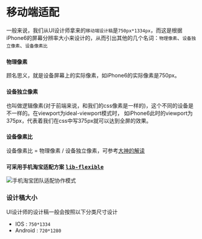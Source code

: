 # 移动端适配

一般来说，我们从UI设计师拿来的`移动端设计稿`是`750px*1334px`，而这是根据iPhone6的屏幕分辨率大小来设计的，从而引出其他的几个名词：`物理像素`、`设备独立像素`、`设备像素比`

### `物理像素`

顾名思义，就是设备屏幕上的实际像素，如iPhone6的实际像素是750px。

### `设备独立像素`

也叫做逻辑像素(对于前端来说，和我们的css像素是一样的)，这个不同的设备是不一样的。在viewport为ideal-viewport模式时， 如iPhone6此时的viewport为375px，代表着我们在css中写375px就可以达到全屏的效果。

### `设备像素比`

设备像素比 = 物理像素 / 设备独立像素，可参考[大神的解读](https://www.zhangxinxu.com/wordpress/2012/08/window-devicepixelratio/)

### `可采用手机淘宝适配方案` [`lib-flexible`](https://github.com/amfe/lib-flexible)

![手机淘宝团队适配协作模式](https://images2015.cnblogs.com/blog/459873/201510/459873-20151014135901335-771164235.png)

### 设计稿大小

UI设计师的设计稿一般会按照以下分类尺寸设计

+ IOS : `750*1334`
+ Android : `720*1280`